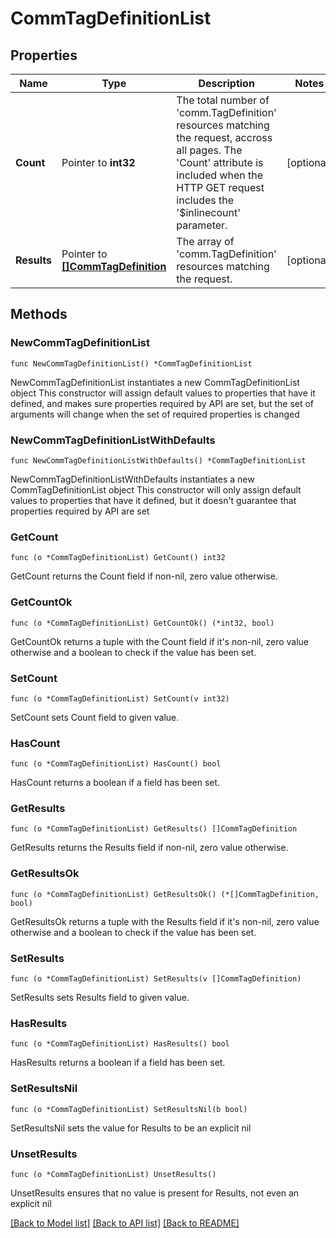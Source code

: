 # CommTagDefinitionList

## Properties

Name | Type | Description | Notes
------------ | ------------- | ------------- | -------------
**Count** | Pointer to **int32** | The total number of &#39;comm.TagDefinition&#39; resources matching the request, accross all pages. The &#39;Count&#39; attribute is included when the HTTP GET request includes the &#39;$inlinecount&#39; parameter. | [optional] 
**Results** | Pointer to [**[]CommTagDefinition**](CommTagDefinition.md) | The array of &#39;comm.TagDefinition&#39; resources matching the request. | [optional] 

## Methods

### NewCommTagDefinitionList

`func NewCommTagDefinitionList() *CommTagDefinitionList`

NewCommTagDefinitionList instantiates a new CommTagDefinitionList object
This constructor will assign default values to properties that have it defined,
and makes sure properties required by API are set, but the set of arguments
will change when the set of required properties is changed

### NewCommTagDefinitionListWithDefaults

`func NewCommTagDefinitionListWithDefaults() *CommTagDefinitionList`

NewCommTagDefinitionListWithDefaults instantiates a new CommTagDefinitionList object
This constructor will only assign default values to properties that have it defined,
but it doesn't guarantee that properties required by API are set

### GetCount

`func (o *CommTagDefinitionList) GetCount() int32`

GetCount returns the Count field if non-nil, zero value otherwise.

### GetCountOk

`func (o *CommTagDefinitionList) GetCountOk() (*int32, bool)`

GetCountOk returns a tuple with the Count field if it's non-nil, zero value otherwise
and a boolean to check if the value has been set.

### SetCount

`func (o *CommTagDefinitionList) SetCount(v int32)`

SetCount sets Count field to given value.

### HasCount

`func (o *CommTagDefinitionList) HasCount() bool`

HasCount returns a boolean if a field has been set.

### GetResults

`func (o *CommTagDefinitionList) GetResults() []CommTagDefinition`

GetResults returns the Results field if non-nil, zero value otherwise.

### GetResultsOk

`func (o *CommTagDefinitionList) GetResultsOk() (*[]CommTagDefinition, bool)`

GetResultsOk returns a tuple with the Results field if it's non-nil, zero value otherwise
and a boolean to check if the value has been set.

### SetResults

`func (o *CommTagDefinitionList) SetResults(v []CommTagDefinition)`

SetResults sets Results field to given value.

### HasResults

`func (o *CommTagDefinitionList) HasResults() bool`

HasResults returns a boolean if a field has been set.

### SetResultsNil

`func (o *CommTagDefinitionList) SetResultsNil(b bool)`

 SetResultsNil sets the value for Results to be an explicit nil

### UnsetResults
`func (o *CommTagDefinitionList) UnsetResults()`

UnsetResults ensures that no value is present for Results, not even an explicit nil

[[Back to Model list]](../README.md#documentation-for-models) [[Back to API list]](../README.md#documentation-for-api-endpoints) [[Back to README]](../README.md)


